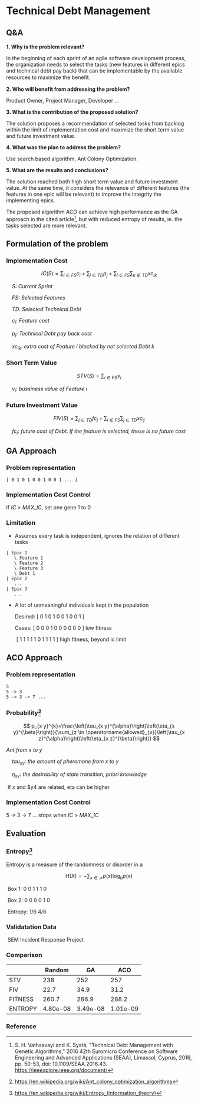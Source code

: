 # Technical Debt Management

## Q&A

**1. Why is the problem relevant?**

In the beginning of each sprint of an agile software development process, the organization needs to select the tasks (new features in different epics and technical debt pay back) that can be implementable by the available resources to maximize the beneﬁt. 



**2. Who will benefit from addressing the problem?**

Product Owner, Project Manager, Developer ...



**3. What is the contribution of the proposed solution?**

The solution proposes a recommendation of selected tasks from backlog within the limit of implementation cost and maximize the short term value and future investment value.



**4. What was the plan to address the problem?**

Use search based algorithm, Ant Colony Optimization.



**5. What are the results and conclusions?**

The solution reached both high short term value and future investment value. At the same time, it considers the relevance of different features (the features in one epic will be relevant) to improve the integrity the implementing epics.

The proposed algorithm ACO can achieve high performance as the GA approach in the cited article[^1], but with reduced entropy of results, ie. the tasks selected are more relevant.



## Formulation of the problem

### Implementation Cost

$$
I C(S)=\sum_{i \in F S} c_{i}+\sum_{j \in T D} p_{j}+\sum_{i \in F S} \sum_{k \notin T D} x c_{i k}
$$


&nbsp;&nbsp;&nbsp;&nbsp;*​$S$: Current Sprint*

​&nbsp;&nbsp;&nbsp;&nbsp;*$FS$: Selected Features*

​&nbsp;&nbsp;&nbsp;&nbsp;*$TD$: Selected Technical Debt*

&nbsp;&nbsp;&nbsp;&nbsp;*$​c_i$: Feature cost*

​&nbsp;&nbsp;&nbsp;&nbsp;*$p_j$: Technical Debt pay back cost*

&nbsp;&nbsp;&nbsp;&nbsp;*$​xc_{ik}$: extra cost of Feature $i$ blocked by not selected Debt $k$*




### Short Term Value

$$
S T V(S)=\sum_{i \in F S} v_{i}
$$

​&nbsp;&nbsp;&nbsp;&nbsp;*$v_i$: bussiness value of Feature $i$*



### Future Investment Value

$$
F I V(S)=\sum_{j \in T D} f c_{j}+\sum_{i \notin F S} \sum_{j \in T D} x c_{i j}
$$

​&nbsp;&nbsp;&nbsp;&nbsp;*$fc_i$: future cost of Debt. If the feature is selected, these is no future cost*



## GA Approach

### Problem representation

```
[ 0 1 0 1 0 0 1 0 0 1 ... ]
```

### Implementation Cost Control

If $IC$ > $MAX\_IC$, set one gene 1 to 0



### Limitation

- Assumes every task is independent, ignores the relation of different tasks

```
| Epic 1
​   \ Feature 1
   \ Feature 2
   \ Feature 3
   \ Debt 1
| Epic 2
   ...
| Epic 3
   ...
```

- A lot of unmeaningful individuals kept in the population

    Desired: [ 0 1 0 1 0 0 1 0 0 1 ]

    Cases:    [ 0 0 0 1 0 0 0 0 0 0 ]    low fitness

  ​                [ 1 1 1 1 1 0 1 1 1 1 ]   high fitness, beyond ic limit



## ACO Approach

### Problem representation

```
5
5 -> 3
​5 -> 3 -> 7 ...
```


### Probability[^2]


$$
p_{x y}^{k}=\frac{\left(\tau_{x y}^{\alpha}\right)\left(\eta_{x y}^{\beta}\right)}{\sum_{z \in \operatorname{allowed}_{x}}\left(\tau_{x z}^{\alpha}\right)\left(\eta_{x z}^{\beta}\right)}
$$

*Ant from x to y*
​

&nbsp;&nbsp;&nbsp;&nbsp;*$tau_{xy}$: the amount of pheromone from $x$ to $y$*


&nbsp;&nbsp;&nbsp;&nbsp;*$\eta_{xy}$: the desirability of state transition, priori knowledge*

​		If $x$ and $y4 are related, eta can be higher

### Implementation Cost Control

  5 -> 3 -> 7 ... stops when $IC$ > $MAX\_IC$



## Evaluation

### Entropy[^3]

Entropy is a measure of the randomness or disorder in a 

$$
\mathrm{H}(X)=-\sum_{x \in \mathcal{X}} p(x) \log _{b} p(x)
$$

​		Box 1:  0 0        1 1        1 0

​		Box 2:  0 0        0 0        1 0

​		Entropy:		    1/6       4/6



### Validatation Data

​		SEM Incident Response Project


### Comparison

|     | Random | GA                                    | ACO  |
|-----| ------ | ------------------------------------- | ---- |
| STV | 238 | 252 | 257 |
| FIV | 22.7 | 34.9 | 31.2 |
| FITNESS | 260.7 | 286.9 | 288.2 |
| ENTROPY | 4.80e-08 | 3.49e-08 | 1.01e-09 |



### Reference

[^1]: S. H. Vathsavayi and K. Systä, "Technical Debt Management with Genetic Algorithms," 2016 42th Euromicro Conference on Software Engineering and Advanced Applications (SEAA), Limassol, Cyprus, 2016, pp. 50-53, doi: 10.1109/SEAA.2016.43. https://ieeexplore.ieee.org/document/

[^2]: https://en.wikipedia.org/wiki/Ant_colony_optimization_algorithms

[^3]: https://en.wikipedia.org/wiki/Entropy_(information_theory)
